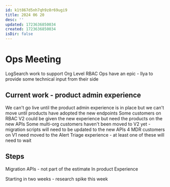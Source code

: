 ```yaml
---
id: k1t867d5nh7qh9z8r69ugi9
title: 2024 06 20
desc: ''
updated: 1723636850034
created: 1723636850034
isDir: false
---
```

# Ops Meeting
LogSearch work to support Org Level RBAC
Ops have an epic - Ilya to provide some technical input from their side
## Current work - product admin experience
We can't go live until the product admin experience is in place but we can't move until products have adopted the new endpoints
Some customers on RBAC V2 could be given the new experience but need the products on the new APIs
Some multi-org customers haven't been moved to V2 yet - migration scripts will need to be updated to the new APIs
4 MDR customers on V1 need moved to the Alert Triage experience - at least one of these will need to wait
## Steps
Migration APIs - not part of the estimate
In product Experience

Starting in two weeks - research spike this week

